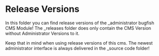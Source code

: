 
# Release Versions

In this folder you can find release versions of the _administrator bugfish CMS Module! The _releases folder does only contain the CMS Version without Administrator Versions to it.

Keep that in mind when using release versions of this cms. The newest administrator interface is always delivered in the _source code folder!